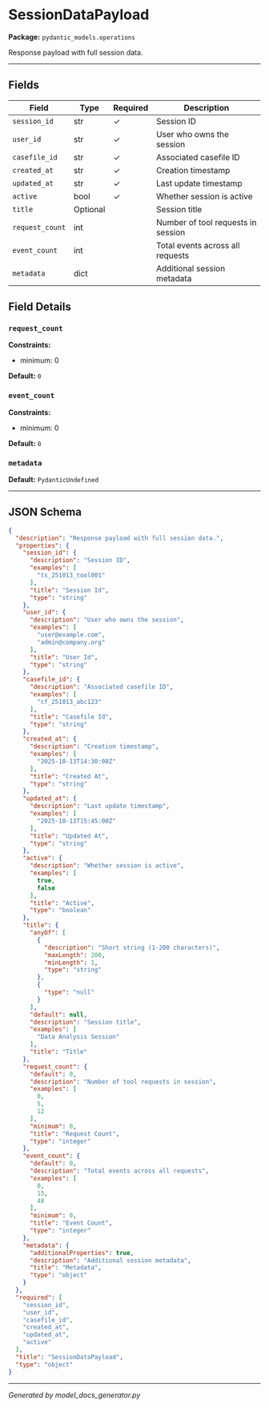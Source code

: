 # SessionDataPayload

**Package:** `pydantic_models.operations`

Response payload with full session data.

---

## Fields

| Field | Type | Required | Description |
|-------|------|----------|-------------|
| `session_id` | str | ✓ | Session ID |
| `user_id` | str | ✓ | User who owns the session |
| `casefile_id` | str | ✓ | Associated casefile ID |
| `created_at` | str | ✓ | Creation timestamp |
| `updated_at` | str | ✓ | Last update timestamp |
| `active` | bool | ✓ | Whether session is active |
| `title` | Optional |  | Session title |
| `request_count` | int |  | Number of tool requests in session |
| `event_count` | int |  | Total events across all requests |
| `metadata` | dict |  | Additional session metadata |

## Field Details

### `request_count`

**Constraints:**
- minimum: 0

**Default:** `0`

### `event_count`

**Constraints:**
- minimum: 0

**Default:** `0`

### `metadata`

**Default:** `PydanticUndefined`

---

## JSON Schema

```json
{
  "description": "Response payload with full session data.",
  "properties": {
    "session_id": {
      "description": "Session ID",
      "examples": [
        "ts_251013_tool001"
      ],
      "title": "Session Id",
      "type": "string"
    },
    "user_id": {
      "description": "User who owns the session",
      "examples": [
        "user@example.com",
        "admin@company.org"
      ],
      "title": "User Id",
      "type": "string"
    },
    "casefile_id": {
      "description": "Associated casefile ID",
      "examples": [
        "cf_251013_abc123"
      ],
      "title": "Casefile Id",
      "type": "string"
    },
    "created_at": {
      "description": "Creation timestamp",
      "examples": [
        "2025-10-13T14:30:00Z"
      ],
      "title": "Created At",
      "type": "string"
    },
    "updated_at": {
      "description": "Last update timestamp",
      "examples": [
        "2025-10-13T15:45:00Z"
      ],
      "title": "Updated At",
      "type": "string"
    },
    "active": {
      "description": "Whether session is active",
      "examples": [
        true,
        false
      ],
      "title": "Active",
      "type": "boolean"
    },
    "title": {
      "anyOf": [
        {
          "description": "Short string (1-200 characters)",
          "maxLength": 200,
          "minLength": 1,
          "type": "string"
        },
        {
          "type": "null"
        }
      ],
      "default": null,
      "description": "Session title",
      "examples": [
        "Data Analysis Session"
      ],
      "title": "Title"
    },
    "request_count": {
      "default": 0,
      "description": "Number of tool requests in session",
      "examples": [
        0,
        5,
        12
      ],
      "minimum": 0,
      "title": "Request Count",
      "type": "integer"
    },
    "event_count": {
      "default": 0,
      "description": "Total events across all requests",
      "examples": [
        0,
        15,
        48
      ],
      "minimum": 0,
      "title": "Event Count",
      "type": "integer"
    },
    "metadata": {
      "additionalProperties": true,
      "description": "Additional session metadata",
      "title": "Metadata",
      "type": "object"
    }
  },
  "required": [
    "session_id",
    "user_id",
    "casefile_id",
    "created_at",
    "updated_at",
    "active"
  ],
  "title": "SessionDataPayload",
  "type": "object"
}
```

---

*Generated by model_docs_generator.py*
